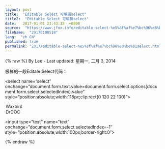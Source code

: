 ```yaml
---
layout: post
title:  "Editable Select 可编辑select"
title2:  "Editable Select 可编辑select"
date:   2017-01-01 23:43:38  +0800
source:  "https://www.jfox.info/editable-select-%e5%8f%af%e7%bc%96%e8%be%91select.html"
fileName:  "20170100518"
lang:  "zh_CN"
published: true
permalink: "2017/editable-select-%e5%8f%af%e7%bc%96%e8%be%91select.html"
---
```

{% raw %}
By Lee - Last updated: 星期一, 二月 3, 2014

极棒的一段Editale Select代码：

<form name=”form”> 

<select name=”select” onchange=”document.form.text.value=document.form.select.options[document.form.select.selectedIndex].value” style=”position:absolute;width:118px;clip:rect(0 120 22 100)”> 

<option value=”Waxbird”>Waxbird</option> 

<option value=”DrDoc”>DrDOC</option> 

</select> 

<input type=”text” name=”text” onchange=”document.form.select.selectedIndex=-1″ style=”position:absolute;width:100px;border-right:0″> 

</form>
{% endraw %}
